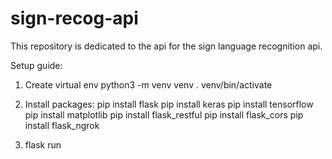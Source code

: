 # sign-recog-api
This repository is dedicated to the api for the sign language recognition api.

Setup guide:
1. Create virtual env
python3 -m venv venv
. venv/bin/activate

2. Install packages:
pip install flask
pip install keras
pip install tensorflow
pip install matplotlib
pip install flask_restful
pip install flask_cors
pip install flask_ngrok

3. flask run

